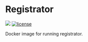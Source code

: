 # Registrator

[![](https://images.microbadger.com/badges/image/dwolla/registrator.svg)](https://microbadger.com/images/dwolla/registrator)
[![license](https://img.shields.io/github/license/dwolla/registrator.svg?style=flat-square)](https://github.com/Dwolla/docker-registrator/blob/master/LICENSE)

Docker image for running registrator.
